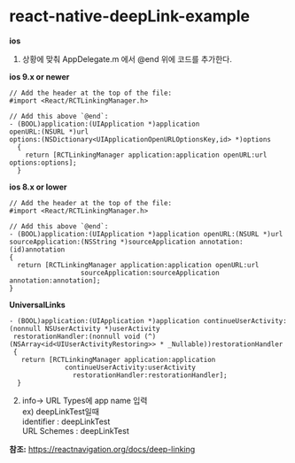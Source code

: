 # react-native-deepLink-example

**ios**

1. 상황에 맞춰 AppDelegate.m 에서 @end 위에 코드를 추가한다. 



**ios 9.x or newer**  
    
    // Add the header at the top of the file:
    #import <React/RCTLinkingManager.h>
    
    // Add this above `@end`:
    - (BOOL)application:(UIApplication *)application
    openURL:(NSURL *)url
    options:(NSDictionary<UIApplicationOpenURLOptionsKey,id> *)options
      {
        return [RCTLinkingManager application:application openURL:url options:options];
      }

**ios 8.x or lower**  

    // Add the header at the top of the file:
    #import <React/RCTLinkingManager.h>

    // Add this above `@end`:
    - (BOOL)application:(UIApplication *)application openURL:(NSURL *)url
    sourceApplication:(NSString *)sourceApplication annotation:(id)annotation
    {
      return [RCTLinkingManager application:application openURL:url
                      sourceApplication:sourceApplication annotation:annotation];
    }

**UniversalLinks**  

    - (BOOL)application:(UIApplication *)application continueUserActivity:(nonnull NSUserActivity *)userActivity
     restorationHandler:(nonnull void (^)(NSArray<id<UIUserActivityRestoring>> * _Nullable))restorationHandler
     {
       return [RCTLinkingManager application:application
                  continueUserActivity:userActivity
                    restorationHandler:restorationHandler];
      }
  

2. info-> URL Types에 app name 입력  
ex) deepLinkTest일때  
identifier : deepLinkTest  
URL Schemes : deepLinkTest  


**참조:** https://reactnavigation.org/docs/deep-linking 
